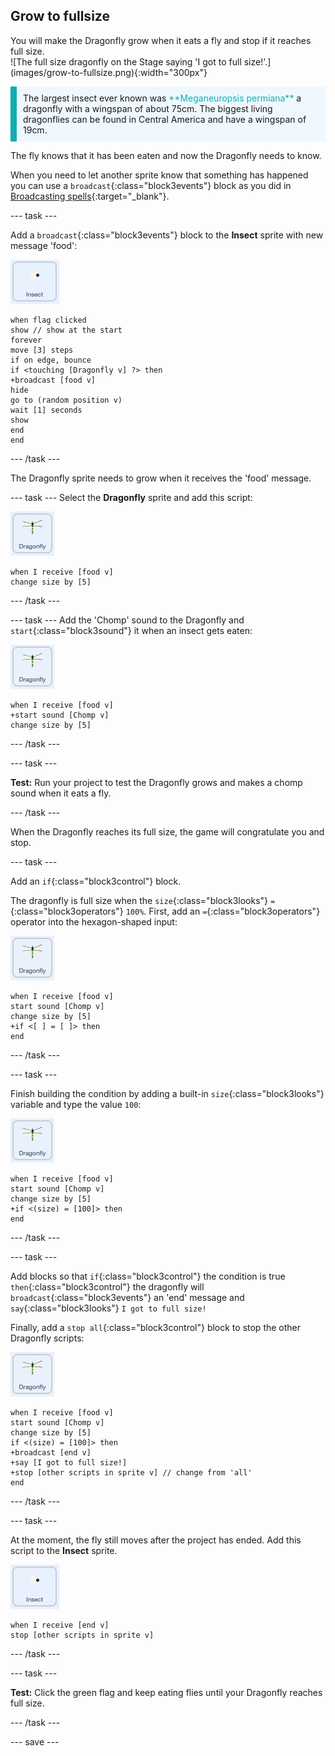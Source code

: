 ## Grow to fullsize

<div style="display: flex; flex-wrap: wrap">
<div style="flex-basis: 200px; flex-grow: 1; margin-right: 15px;">
You will make the Dragonfly grow when it eats a fly and stop if it reaches full size.
</div>
<div>
![The full size dragonfly on the Stage saying 'I got to full size!'.](images/grow-to-fullsize.png){:width="300px"}
</div>
</div>

<p style="border-left: solid; border-width:10px; border-color: #0faeb0; background-color: aliceblue; padding: 10px;">
The largest insect ever known was <span style="color: #0faeb0">**Meganeuropsis permiana**</span> a dragonfly with a wingspan of about 75cm. The biggest living dragonflies can be found in Central America and have a wingspan of 19cm.</p>

The fly knows that it has been eaten and now the Dragonfly needs to know. 

When you need to let another sprite know that something has happened you can use a `broadcast`{:class="block3events"} block as you did in [Broadcasting spells](https://projects.raspberrypi.org/en/projects/broadcasting-spells){:target="_blank"}. 

--- task ---

Add a `broadcast`{:class="block3events"} block to the **Insect** sprite with new message 'food':

![](images/fly-icon.png)

```blocks3
when flag clicked
show // show at the start
forever
move [3] steps
if on edge, bounce
if <touching [Dragonfly v] ?> then
+broadcast [food v]
hide
go to (random position v)
wait [1] seconds
show
end
end
```
--- /task ---

The Dragonfly sprite needs to grow when it receives the 'food' message.

--- task ---
Select the **Dragonfly** sprite and add this script:

![](images/dragonfly-icon.png)

```blocks3 
when I receive [food v]
change size by [5]
```

--- /task ---

--- task ---
Add the 'Chomp' sound to the Dragonfly and `start`{:class="block3sound"} it when an insect gets eaten:

![](images/dragonfly-icon.png)

```blocks3 
when I receive [food v]
+start sound [Chomp v]
change size by [5]
```
--- /task ---

--- task ---

**Test:** Run your project to test the Dragonfly grows and makes a chomp sound when it eats a fly. 

--- /task ---

When the Dragonfly reaches its full size, the game will congratulate you and stop.

--- task ---

Add an `if`{:class="block3control"} block. 

The dragonfly is full size when the `size`{:class="block3looks"} `=`{:class="block3operators"} `100%`. First, add an `=`{:class="block3operators"} operator into the hexagon-shaped input:

![](images/dragonfly-icon.png)

```blocks3
when I receive [food v]
start sound [Chomp v]
change size by [5]
+if <[ ] = [ ]> then
end
```
--- /task ---

--- task ---

Finish building the condition by adding a built-in `size`{:class="block3looks"} variable and type the value `100`:

![](images/dragonfly-icon.png)

```blocks3
when I receive [food v]
start sound [Chomp v]
change size by [5]
+if <(size) = [100]> then
end
```
--- /task ---

--- task ---

Add blocks so that `if`{:class="block3control"} the condition is true `then`{:class="block3control"} the dragonfly will `broadcast`{:class="block3events"} an 'end' message and `say`{:class="block3looks"} `I got to full size!`

Finally, add a `stop all`{:class="block3control"} block to stop the other Dragonfly scripts:

![](images/dragonfly-icon.png)

```blocks3
when I receive [food v]
start sound [Chomp v]
change size by [5]
if <(size) = [100]> then
+broadcast [end v]
+say [I got to full size!]
+stop [other scripts in sprite v] // change from 'all'
end
```
--- /task ---

--- task ---

At the moment, the fly still moves after the project has ended. Add this script to the **Insect** sprite. 

![](images/fly-icon.png)

```blocks3
when I receive [end v]
stop [other scripts in sprite v]
```

--- /task ---

--- task ---

**Test:** Click the green flag and keep eating flies until your Dragonfly reaches full size.

--- /task ---

--- save ---